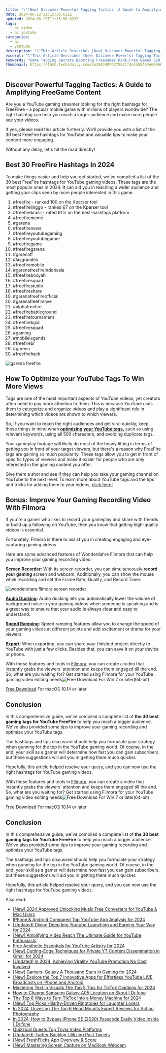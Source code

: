 ```yaml
---
title: "\"[New] Discover Powerful Tagging Tactics  A Guide to Amplifying FreeGame Content for 2024\""
date: 2024-06-22T11:15:56.632Z
updated: 2024-06-23T11:15:56.632Z
tags:
  - ai video
  - ai youtube
categories:
  - ai
  - youtube
description: "\"This Article Describes [New] Discover Powerful Tagging Tactics: A Guide to Amplifying FreeGame Content for 2024\""
excerpt: "\"This Article Describes [New] Discover Powerful Tagging Tactics: A Guide to Amplifying FreeGame Content for 2024\""
keywords: "Game Tagging Secrets,Boosting FreeGames Rank,Free Games SEO Guide,Tag Strategy for Gaming,Elevate Content Visibility,Amplify Game Exposure,Tags Enhance Game Search"
thumbnail: https://thmb.techidaily.com/ca38034074275621f4e2db5f63e60466f24745c2303d23667377ba30f3317569.jpg
---
```


## Discover Powerful Tagging Tactics: A Guide to Amplifying FreeGame Content

Are you a YouTube gaming streamer looking for the right hashtags for FreeFiree - a popular mobile game with millions of players worldwide? The right hashtag can help you reach a larger audience and make more people see your videos.

If yes, please read this article furtherly. We'll provide you with a list of the 30 best FreeFire hashtags for YouTube and valuable tips to make your content more engaging.

Without any delay, let's hit the road directly!

## Best 30 FreeFire Hashtags In 2024

To make things easier and help you get started, we've compiled a list of the 30 best FreeFire hashtags for YouTube gaming videos. These tags are the most popular ones in 2024\. It can aid you in reaching a wider audience and getting your clips seen by more people interested in this game.

1. #freefire - ranked 100 on the Kparser tool
2. #freefirelinggo - ranked 67 on the Kparser tool
3. #freefirebrasil - rated 91% on the best-hashtags platform
4. #freefirememe
5. #garena
6. #freefirenews
7. #freefireyoutubegaming
8. #freefireyoutubegamer
9. #freefiregame
10. #freefiregarena
11. #garenaff
12. #lasgrandes
13. #freefiremobile
14. #garenafreefireindonesia
15. #freefirebooyah
16. #freefiresquad
17. #freefirestudio
18. #freefireshare
19. #garenafreefireofficial
20. #garenafreefirelive
21. #alphafreefire
22. #freefirebattleground
23. #freefiretournament
24. #freefirebgid
25. #freefiresquad
26. #gaming
27. #mobilelegends
28. #freefirebr
29. #garena
30. #freefirehack

![garena freefire](https://images.wondershare.com/filmora/article-images/2023/03/garena-freefire.png)

## How To Optimize your YouTube Tags To Win More Views

Tags are one of the most important aspects of YouTube videos, yet creators often need to pay more attention to them. This is because YouTube uses them to categorize and organize videos and play a significant role in determining which videos are shown to which viewers.

So, if you want to reach the right audiences and get viral quickly, keep these things in mind when [**optimizing your YouTube tags,**](https://tools.techidaily.com/wondershare/filmora/download/) such as using relevant keywords, using all 500 characters, and avoiding duplicate tags.

Your gameplay footage will likely do most of the heavy lifting in terms of getting you in front of your target viewers, but there's a reason why FreeFire tags are gaining so much popularity. These tags allow you to get in front of specific types of viewers and make it easier for people who are only interested in the gaming content you offer.

Give them a shot and see if they can help you take your gaming channel on YouTube to the next level. To learn more about YouTube tags and the tips and tricks for adding them to your videos, [click here!](https://tools.techidaily.com/wondershare/filmora/download/)

## Bonus: Improve Your Gaming Recording Video With Filmora

If you're a gamer who likes to record your gameplay and share with friends or build up a following on YouTube, then you know that getting high-quality videos is essential.

Fortunately, Filmora is there to assist you in creating engaging and eye-capturing gaming videos.

Here are some advanced features of Wonderdahre Filmora that can help you improve your gaming recording video:

[**Screen Recorder**](https://tools.techidaily.com/wondershare/filmora/download/)**:** With its screen recorder, you can simultaneously **record your gaming** screen and webcam. Additionally, you can show the mouse while recording and set the Frame Rate, Quality, and Record Timer.

![wondershare filmora screen recorder](https://images.wondershare.com/filmora/guide/recording-05.png)

[**Audio Ducking**](https://tools.techidaily.com/wondershare/filmora/download/)**:** Audio ducking lets you automatically lower the volume of background noise in your gaming videos when someone is speaking and is a great way to ensure that your audio is always clear and easy to understand.

[**Speed Ramping**](https://tools.techidaily.com/wondershare/filmora/download/)**:** Speed ramping features allow you to change the speed of your gaming videos at different points and add excitement or drama for your viewers.

[**Export**](https://tools.techidaily.com/wondershare/filmora/download/): When exporting, you can share your finished project directly to YouTube with just a few clicks. Besides that, you can save it on your device or phone.

With these features and tools in [Filmora](https://tools.techidaily.com/wondershare/filmora/download/), you can create a video that instantly grabs the viewers' attention and keeps them engaged till the end.  
So, what are you waiting for? Get started using Filmora for your YouTube gaming video editing needs![Free Download](https://tools.techidaily.com/wondershare/filmora/download/) For Win 7 or later(64-bit)

[Free Download](https://tools.techidaily.com/wondershare/filmora/download/) For macOS 10.14 or later

## Conclusion

In this comprehensive guide, we've compiled a complete list of **the 30 best gaming tags for YouTube FreeFire** to help you reach a bigger audience. We've also provided some tips to improve your gaming recording and optimize your YouTube tags.

The hashtags and tips discussed should help you formulate your strategy when gunning for the top in the YouTube gaming world. Of course, in the end, your skill as a gamer will determine how fast you can gain subscribers, but these suggestions will aid you in getting there much quicker.

Hopefully, this article helped resolve your query, and you can now use the right hashtags for YouTube gaming videos.

With these features and tools in [Filmora](https://tools.techidaily.com/wondershare/filmora/download/), you can create a video that instantly grabs the viewers' attention and keeps them engaged till the end.  
So, what are you waiting for? Get started using Filmora for your YouTube gaming video editing needs![Free Download](https://tools.techidaily.com/wondershare/filmora/download/) For Win 7 or later(64-bit)

[Free Download](https://tools.techidaily.com/wondershare/filmora/download/) For macOS 10.14 or later

## Conclusion

In this comprehensive guide, we've compiled a complete list of **the 30 best gaming tags for YouTube FreeFire** to help you reach a bigger audience. We've also provided some tips to improve your gaming recording and optimize your YouTube tags.

The hashtags and tips discussed should help you formulate your strategy when gunning for the top in the YouTube gaming world. Of course, in the end, your skill as a gamer will determine how fast you can gain subscribers, but these suggestions will aid you in getting there much quicker.

Hopefully, this article helped resolve your query, and you can now use the right hashtags for YouTube gaming videos.

<ins class="adsbygoogle"
     style="display:block"
     data-ad-format="autorelaxed"
     data-ad-client="ca-pub-7571918770474297"
     data-ad-slot="1223367746"></ins>

<ins class="adsbygoogle"
     style="display:block"
     data-ad-format="autorelaxed"
     data-ad-client="ca-pub-7571918770474297"
     data-ad-slot="1223367746"></ins>



<ins class="adsbygoogle"
     style="display:block"
     data-ad-client="ca-pub-7571918770474297"
     data-ad-slot="8358498916"
     data-ad-format="auto"
     data-full-width-responsive="true"></ins>

<span class="atpl-alsoreadstyle">Also read:</span>
<div><ul>
<li><a href="https://youtube-zero.techidaily.com/024-approved-unlocking-music-free-converters-for-youtube-and-mac-users/"><u>[New] 2024 Approved  Unlocking Music  Free Converters for YouTube & Mac Users</u></a></li>
<li><a href="https://youtube-zero.techidaily.com/e-and-android-compared-top-youtube-app-analysis-for-2024/"><u>IPhone & Android Compared  Top YouTube App Analysis for 2024</u></a></li>
<li><a href="https://youtube-zero.techidaily.com/ed-diving-deep-into-youtube-launching-and-earning-your-way-for-2024/"><u>[Updated] Diving Deep Into Youtube  Launching and Earning Your Way for 2024</u></a></li>
<li><a href="https://youtube-zero.techidaily.com/mplifying-video-reach-the-ultimate-guide-for-youtube-enthusiasts/"><u>[New] Amplifying Video Reach  The Ultimate Guide for YouTube Enthusiasts</u></a></li>
<li><a href="https://youtube-zero.techidaily.com/aesthetic-essentials-for-youtube-artistry-for-2024/"><u>Free Aesthetic Essentials for YouTube Artistry for 2024</u></a></li>
<li><a href="https://youtube-zero.techidaily.com/utting-edge-techniques-for-private-yt-content-dissemination-in-gmail-for-2024/"><u>[New] Cutting-Edge Techniques for Private YT Content Dissemination in Gmail for 2024</u></a></li>
<li><a href="https://youtube-zero.techidaily.com/ed-in-2024-achieving-virality-youtube-promotion-no-cost-involved/"><u>[Updated] In 2024, Achieving Virality  YouTube Promotion No Cost Involved</u></a></li>
<li><a href="https://youtube-zero.techidaily.com/amers-galaxy-a-thousand-stars-in-gaming-for-2024/"><u>[New] Gamers' Galaxy  A Thousand Stars in Gaming for 2024</u></a></li>
<li><a href="https://youtube-zero.techidaily.com/xplore-the-top-7-innovative-apps-for-effortless-youtube-live-broadcasts-on-iphone-and-android/"><u>[New] Explore the Top 7 Innovative Apps for Effortless YouTube LIVE Broadcasts on iPhone and Android</u></a></li>
<li><a href="https://tiktok-video-recordings.techidaily.com/mastering-text-in-visuals-the-top-5-tips-for-tiktok-captions-for-2024/"><u>Mastering Text in Visuals  The Top 5 Tips for TikTok Captions for 2024</u></a></li>
<li><a href="https://location-social.techidaily.com/how-to-change-samsung-galaxy-a05-location-on-skout-drfone-by-drfone-virtual-android/"><u>How to Change Samsung Galaxy A05 Location on Skout | Dr.fone</u></a></li>
<li><a href="https://tiktok-video-recordings.techidaily.com/the-top-8-ways-to-turn-tiktok-into-a-money-machine-for-2024/"><u>The Top 8 Ways to Turn TikTok Into a Money Machine for 2024</u></a></li>
<li><a href="https://some-guidance.techidaily.com/new-top-picks-hilarity-driven-ringtones-for-laughter-lovers/"><u>[New] Top Picks  Hilarity-Driven Ringtones for Laughter Lovers</u></a></li>
<li><a href="https://some-skills.techidaily.com/in-2024-unveiling-the-top-6-head-mounts-expert-reviews-for-action-photography/"><u>In 2024, Unveiling The Top 6 Head Mounts  Expert Reviews for Action Photography</u></a></li>
<li><a href="https://iphone-unlock.techidaily.com/in-2024-how-to-bypass-iphone-se-2020-passcode-easily-video-inside-drfone-by-drfone-ios/"><u>In 2024, How to Bypass iPhone SE (2020) Passcode Easily Video Inside | Dr.fone</u></a></li>
<li><a href="https://extra-tips.techidaily.com/quizzical-quests-top-trivia-video-platforms/"><u>Quizzical Quests  Top Trivia Video Platforms</u></a></li>
<li><a href="https://twitter-videos.techidaily.com/updated-twitter-backlog-utilizing-past-tweets/"><u>[Updated] Twitter Backlog  Utilizing Past Tweets</u></a></li>
<li><a href="https://vp-tips.techidaily.com/new-freshflicks-app-overview-and-score/"><u>[New] FreshFlicks App Overview & Score</u></a></li>
<li><a href="https://video-screen-grab.techidaily.com/new-mastering-screen-capture-on-macbook-webcam/"><u>[New] Mastering Screen Capture on MacBook Webcam</u></a></li>
</ul></div>
